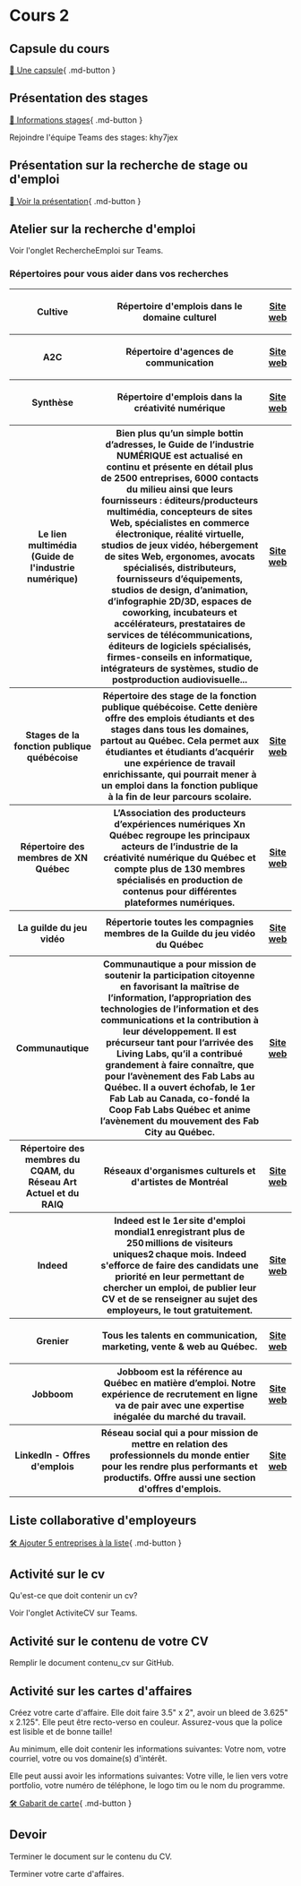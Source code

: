 # Cours 2

## Capsule du cours
[🎥 Une capsule](https://polesynthese.com/orientation-professionnelle-en-creation-numerique/capsules-videos-les-metiers-du-numerique){ .md-button }     

## Présentation des stages
 [📁 Informations stages](./stages/informations.md){ .md-button }    

 Rejoindre l'équipe Teams des stages: 
 khy7jex
 

## Présentation sur la recherche de stage ou d'emploi
[📁 Voir la présentation](https://cmontmorency365-my.sharepoint.com/:b:/g/personal/lora_boisvert_cmontmorency_qc_ca/ETvq2rTn-T9KpJk9dKvXONABSBXblf_OXaQ3etOj--gWRw?e=MiTjMX){ .md-button }         


## Atelier sur la recherche d'emploi
 
Voir l'onglet RechercheEmploi sur Teams. 
 

### Répertoires pour vous aider dans vos recherches
<table>
       <tr>   </tr>
<tr>
        <th>Cultive</th>
        <th>Répertoire d'emplois dans le domaine culturel</th>
        <th><p><a href="https://cultive.ca/emplois/ ">Site web</a></p></th>        
</tr>
<tr>
        <th>A2C</th>
        <th>Répertoire d'agences de communication</th>
        <th><p><a href="https://a2c.quebec/repertoire-des-agences/">Site web</a></p></th>        
</tr>



 <tr>
        <th>Synthèse</th>
        <th>Répertoire d'emplois dans la créativité numérique</th>
        <th><p><a href="https://polesynthese.com/repertoire/entreprises">Site web</a></p></th>        
</tr>
<tr>
        <th>Le lien multimédia (Guide de l'industrie numérique) </th>
        <th>Bien plus qu’un simple bottin d’adresses, le Guide de l’industrie NUMÉRIQUE est actualisé en continu et présente en détail plus de 2500 entreprises, 6000 contacts du milieu ainsi que leurs fournisseurs : éditeurs/producteurs multimédia, concepteurs de sites Web, spécialistes en commerce électronique, réalité virtuelle, studios de jeux vidéo, hébergement de sites Web, ergonomes, avocats spécialisés, distributeurs, fournisseurs d’équipements, studios de design, d’animation, d’infographie 2D/3D, espaces de coworking, incubateurs et accélérateurs, prestataires de services de télécommunications, éditeurs de logiciels spécialisés, firmes-conseils en informatique, intégrateurs de systèmes, studio de postproduction audiovisuelle...  </th> 
        <th><p><a href="https://guide.lienmultimedia.com/">Site web</a></p></th>        
</tr>

<tr>
        <th>Stages de la fonction publique québécoise </th>
        <th>Répertoire des stage de la fonction publique québécoise. Cette denière offre des emplois étudiants et des stages dans tous les domaines, partout au Québec. Cela permet aux étudiantes et étudiants d’acquérir une expérience de travail enrichissante, qui pourrait mener à un emploi dans la fonction publique à la fin de leur parcours scolaire. </th> 
        <th><p><a href="https://www.carrieres.gouv.qc.ca/emplois-etudiants-et-stages/stages/offres-de-stage-en-cours/  ">Site web</a></p></th>        
</tr>

<tr>
        <th>Répertoire des membres de XN Québec </th>
        <th>L’Association des producteurs d’expériences numériques Xn Québec regroupe les principaux acteurs de l’industrie de la créativité numérique du Québec et compte plus de 130 membres spécialisés en production de contenus pour différentes plateformes numériques. </th> 
        <th><p><a href="https://www.xnquebec.co/repertoire-des-membres/ ">Site web</a></p></th>        
</tr>

<tr>
        <th>La guilde du jeu vidéo </th>
        <th>Répertorie toutes les compagnies membres de la Guilde du jeu vidéo du Québec</th> 
        <th><p><a href="https://www.laguilde.quebec/fr/membres/">Site web</a></p></th>        
</tr>



<tr>
        <th>Communautique </th>
        <th>Communautique a pour mission de soutenir la participation citoyenne en favorisant la maîtrise de l’information, l’appropriation des technologies de l’information et des communications et la contribution à leur développement. Il est précurseur tant pour l’arrivée des Living Labs, qu’il a contribué grandement à faire connaître, que pour l’avènement des Fab Labs au Québec. Il a ouvert échofab, le 1er Fab Lab au Canada, co-fondé la Coop Fab Labs Québec et anime l’avènement du mouvement des Fab City au Québec. </th>
        <th><p><a href="https://www.communautique.quebec/ ">Site web</a></p></th>        
</tr>


<tr>
        <th>Répertoire des membres du CQAM, du Réseau Art Actuel et du RAIQ </th>
        <th>Réseaux d'organismes culturels et d'artistes de Montréal </th> 
        <th><p><a href="https://raiq.ca/repertoire-des-membres-corporatifs/ ">Site web</a></p></th>        
</tr>


<tr>
        <th>Indeed </th>
        <th>Indeed est le 1er site d'emploi mondial1 enregistrant plus de 250 millions de visiteurs uniques2 chaque mois. Indeed s'efforce de faire des candidats une priorité en leur permettant de chercher un emploi, de publier leur CV et de se renseigner au sujet des employeurs, le tout gratuitement.  </th> 
        <th><p><a href="https://emplois.ca.indeed.com/">Site web</a></p></th>        
</tr>

<tr>
        <th>Grenier </th>
        <th>Tous les talents en communication, marketing, vente & web au Québec. </th> 
        <th><p><a href="https://www.grenier.qc.ca/">Site web</a></p></th>        
</tr>

<tr>
        <th>Jobboom </th>
        <th>Jobboom est la référence au Québec en matière d’emploi. Notre expérience de recrutement en ligne va de pair avec une expertise inégalée du marché du travail.</th> 
        <th><p><a href="https://www.jobboom.com/fr/">Site web</a></p></th>        
</tr>

<tr>
        <th>LinkedIn - Offres d'emplois </th>
        <th>Réseau social qui a pour mission de mettre en relation des professionnels du monde entier pour les rendre plus performants et productifs. Offre aussi une section d'offres d'emplois.</th> 
        <th><p><a href="https://www.linkedin.com/jobs/">Site web</a></p></th>        
</tr>


</table>

## Liste collaborative d'employeurs
[🛠️ Ajouter 5 entreprises à la liste](https://github.com/orgs/tim-montmorency-preparation-stage/projects/1){ .md-button }    

## Activité sur le cv 
Qu'est-ce que doit contenir un cv?     

Voir l'onglet ActiviteCV sur Teams. 

## Activité sur le contenu de votre CV
Remplir le document contenu_cv sur GitHub.

## Activité sur les cartes d'affaires
Créez votre carte d'affaire. Elle doit faire 3.5" x 2", avoir un bleed de 3.625" x 2.125". Elle peut être recto-verso en couleur. Assurez-vous que la police est lisible et de bonne taille!     

Au minimum, elle doit contenir les informations suivantes: Votre nom, votre courriel, votre ou vos domaine(s) d'intérêt.     

Elle peut aussi avoir les informations suivantes: Votre ville, le lien vers votre portfolio, votre numéro de téléphone, le logo tim ou le nom du programme.     

[🛠️ Gabarit de carte](https://cmontmorency365-my.sharepoint.com/:b:/g/personal/lora_boisvert_cmontmorency_qc_ca/EQumMbUc6W9GsMbtp-FYDxcBREMEu1_OuXnVDoX0KRCOxA?e=CEawy0){ .md-button }    


## Devoir
Terminer le document sur le contenu du CV. 

Terminer votre carte d'affaires.
